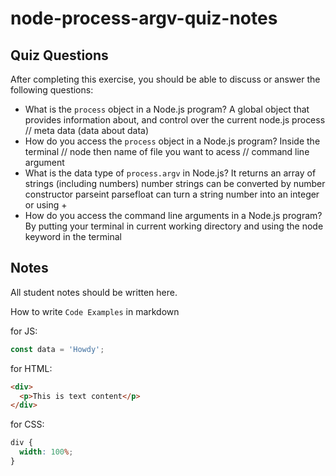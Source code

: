 # node-process-argv-quiz-notes

## Quiz Questions

After completing this exercise, you should be able to discuss or answer the following questions:

- What is the `process` object in a Node.js program?
  A global object that provides information about, and control over the current node.js process // meta data (data about data)
- How do you access the `process` object in a Node.js program?
  Inside the terminal // node then name of file you want to acess // command line argument
- What is the data type of `process.argv` in Node.js?
  It returns an array of strings (including numbers) number strings can be converted by number constructor parseint parsefloat can turn a string number into an integer or using +
- How do you access the command line arguments in a Node.js program?
  By putting your terminal in current working directory and using the node keyword in the terminal

## Notes

All student notes should be written here.

How to write `Code Examples` in markdown

for JS:

```javascript
const data = 'Howdy';
```

for HTML:

```html
<div>
  <p>This is text content</p>
</div>
```

for CSS:

```css
div {
  width: 100%;
}
```

